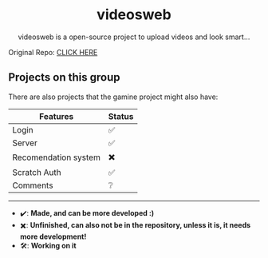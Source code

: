 <h1 align=center>videosweb</h1>

<p align=center>videosweb is a open-source project to upload videos and look smart...</p>

Original Repo: [CLICK HERE](https://github.com/TechGigant/video-site)

## Projects on this group
There are also projects that the gamine project might also have:
<!------------------------------------>
|            Features        | Status |
| -------------------------- | ------ |
|             Login          |   ✅   |
|             Server         |   ✅   |
|    Recomendation system    |   ✖️   |
|          Scratch Auth      |   ✅   |
|          Comments          |   ❔   |
<!------------------------------------->
---
* ✔️: **Made, and can be more developed :)**
* ✖️: **Unfinished, can also not be in the repository, unless it is, it needs more development!**
* 🛠: **Working on it**

